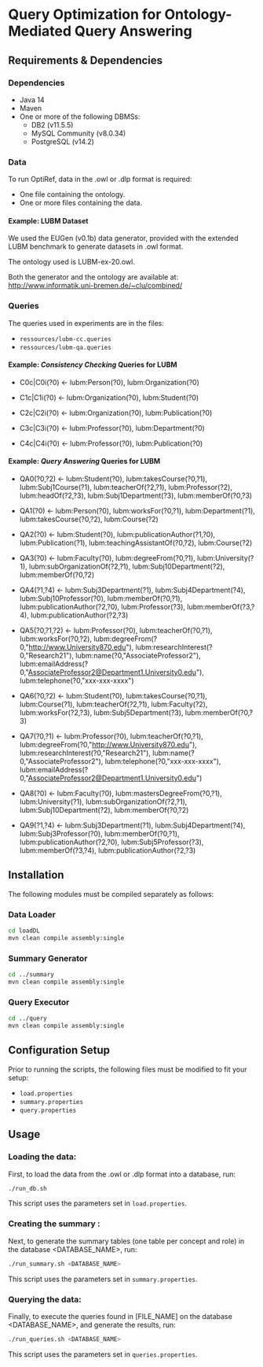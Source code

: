 
# Query Optimization for Ontology-Mediated Query Answering
## Requirements & Dependencies

### Dependencies

* Java 14
* Maven
* One or more of the following DBMSs:
  * DB2 (v11.5.5)
  * MySQL Community (v8.0.34)
  * PostgreSQL (v14.2)

### Data
To run OptiRef, data in the .owl or .dlp format is required:
* One file containing the ontology.
* One or more files containing the data.

#### Example: LUBM Dataset
We used  the EUGen (v0.1b) data generator, provided with the extended LUBM benchmark to generate datasets in .owl format.

The ontology used is LUBM-ex-20.owl.

Both the generator and the ontology are available at: http://www.informatik.uni-bremen.de/~clu/combined/
### Queries
The queries used in experiments are in the files:
* `ressources/lubm-cc.queries`
* `ressources/lubm-qa.queries`

#### Example: ***Consistency Checking*** Queries for LUBM

- C0c|C0i(?0) <- lubm:Person(?0), lubm:Organization(?0)

- C1c|C1i(?0) <- lubm:Organization(?0), lubm:Student(?0)

- C2c|C2i(?0) <- lubm:Organization(?0), lubm:Publication(?0)

- C3c|C3i(?0) <- lubm:Professor(?0), lubm:Department(?0)

- C4c|C4i(?0) <- lubm:Professor(?0), lubm:Publication(?0)


#### Example:  ***Query Answering*** Queries for LUBM

- QA0(?0,?2) <- lubm:Student(?0), lubm:takesCourse(?0,?1), lubm:Subj1Course(?1), lubm:teacherOf(?2,?1), lubm:Professor(?2), lubm:headOf(?2,?3), lubm:Subj1Department(?3), lubm:memberOf(?0,?3)

- QA1(?0) <- lubm:Person(?0), lubm:worksFor(?0,?1), lubm:Department(?1), lubm:takesCourse(?0,?2), lubm:Course(?2)

- QA2(?0) <- lubm:Student(?0), lubm:publicationAuthor(?1,?0), lubm:Publication(?1), lubm:teachingAssistantOf(?0,?2), lubm:Course(?2)

- QA3(?0) <- lubm:Faculty(?0), lubm:degreeFrom(?0,?1), lubm:University(?1), lubm:subOrganizationOf(?2,?1), lubm:Subj10Department(?2), lubm:memberOf(?0,?2)

- QA4(?1,?4) <- lubm:Subj3Department(?1), lubm:Subj4Department(?4), lubm:Subj10Professor(?0), lubm:memberOf(?0,?1), lubm:publicationAuthor(?2,?0), lubm:Professor(?3), lubm:memberOf(?3,?4), lubm:publicationAuthor(?2,?3)

- QA5(?0,?1,?2) <- lubm:Professor(?0), lubm:teacherOf(?0,?1), lubm:worksFor(?0,?2), lubm:degreeFrom(?0,"http://www.University870.edu"), lubm:researchInterest(?0,"Research21"), lubm:name(?0,"AssociateProfessor2"), lubm:emailAddress(?0,"AssociateProfessor2@Department1.University0.edu"), lubm:telephone(?0,"xxx-xxx-xxxx")

- QA6(?0,?2) <- lubm:Student(?0), lubm:takesCourse(?0,?1), lubm:Course(?1), lubm:teacherOf(?2,?1), lubm:Faculty(?2), lubm:worksFor(?2,?3), lubm:Subj5Department(?3), lubm:memberOf(?0,?3)

- QA7(?0,?1) <- lubm:Professor(?0), lubm:teacherOf(?0,?1), lubm:degreeFrom(?0,"http://www.University870.edu"), lubm:researchInterest(?0,"Research21"), lubm:name(?0,"AssociateProfessor2"), lubm:telephone(?0,"xxx-xxx-xxxx"), lubm:emailAddress(?0,"AssociateProfessor2@Department1.University0.edu")

- QA8(?0) <- lubm:Faculty(?0), lubm:mastersDegreeFrom(?0,?1), lubm:University(?1), lubm:subOrganizationOf(?2,?1), lubm:Subj10Department(?2), lubm:memberOf(?0,?2)

- QA9(?1,?4) <- lubm:Subj3Department(?1), lubm:Subj4Department(?4), lubm:Subj3Professor(?0), lubm:memberOf(?0,?1), lubm:publicationAuthor(?2,?0), lubm:Subj5Professor(?3), lubm:memberOf(?3,?4), lubm:publicationAuthor(?2,?3)

## Installation

The following modules must be compiled separately as follows:

### Data Loader

```bash
cd loadDL
mvn clean compile assembly:single
```
### Summary Generator

```bash
cd ../summary
mvn clean compile assembly:single
```

### Query Executor

```bash
cd ../query
mvn clean compile assembly:single
```
## Configuration Setup
Prior to running the scripts, the following files must be modified to fit your setup:
* `load.properties`
* `summary.properties`
* `query.properties`

## Usage

### Loading the data:

First, to load the data from the .owl  or .dlp format into a database, run:

```bash
./run_db.sh
```
This script uses the parameters set in `load.properties`.


### Creating the summary :
Next, to generate the summary tables (one table per concept and role) in the database <DATABASE_NAME>, run:

```bash
./run_summary.sh <DATABASE_NAME>
```
This script uses the parameters set in `summary.properties`.

### Querying the data:
Finally, to execute the queries found in [FILE_NAME] on the database <DATABASE_NAME>, and generate the results, run:
```bash
./run_queries.sh <DATABASE_NAME>
```
This script uses the parameters set in `queries.properties`.
